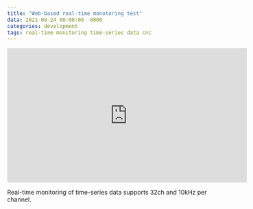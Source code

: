 ```yaml
---
title: "Web-based real-time monotoring test"
data: 2021-08-24 00:00:00 -0000
categories: development 
tags: real-time monitoring time-series data cnc
---
```


<iframe width="559" height="315" src="https://www.youtube.com/embed/CIldSWQvO0E" frameborder="0" allow="accelerometer; autoplay; encrypted-media; gyroscope; picture-in-picture" allowfullscreen></iframe>

Real-time monitoring of time-series data supports 32ch and 10kHz per channel.
